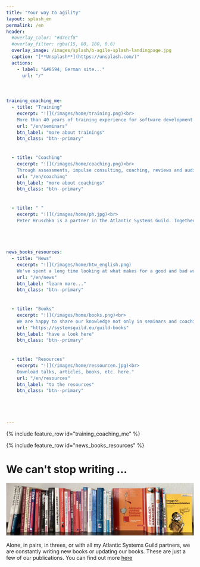 ```yaml
---
title: "Your way to agility"
layout: splash_en
permalink: /en
header: 
  #overlay_color: "#d7ecf8"
  #overlay_filter: rgba(15, 80, 180, 0.6)
  overlay_image: /images/splash/b-agile-splash-landingpage.jpg
  caption: "[**Unsplash**](https://unsplash.com/)"
  actions:
    - label: "&#8594; German site..."
      url: "/"



training_coaching_me:
  - title: "Training"
    excerpt: "![](/images/home/training.png)<br>
    More than 40 years of training experience for software development methods I would like to pass on to you. As an accredited partner of **IREB** and **iSAQB**, I will train you not only in all topics related to agility, but also in classical requirements engineering and software architectures."
    url: "/en/seminars"
    btn_label: "more about trainings"
    btn_class: "btn--primary"
    
      
  - title: "Coaching"
    excerpt: "![](/images/home/coaching.png)<br>
    Through assessments, impulse consulting, coaching, reviews and audits I make your team fit for the project. Often _Training on the Job_ (learning on the basis of your own task) is the most effective way to better development processes."
    url: "/en/coaching"
    btn_label: "more about coachings"
    btn_class: "btn--primary" 


  - title: " "
    excerpt: "![](/images/home/ph.jpg)<br>
    Peter Hruschka is a partner in the Atlantic Systems Guild. Together with Tom DeMarco, Tim Lister, Steve McMenamin, Suzanne and James Robertson, he has been working for many years to make systems and software development more transparent, effective, pragmatic and thus more successful."




news_books_resources: 
  - title: "News"
    excerpt: "![](/images/home/htw_english.png)
    We've spent a long time looking at what makes for a good and bad working atmosphere and how corporate culture leads to certain patterns of behavior. Read more in the two new books from Carl-Hanser."
    url: "/en/news"	 
    btn_label: "learn more..."
    btn_class: "btn--primary" 


  - title: "Books"
    excerpt: "![](/images/home/books.png)<br>
    We are happy to share our knowledge not only in seminars and coaching, but also in book form."
    url: "https://systemsguild.eu/guild-books"
    btn_label: "have a look here"
    btn_class: "btn--primary"

    
  - title: "Resources"
    excerpt: "![](/images/home/ressourcen.jpg)<br>
    Download talks, articles, books, etc. here."
    url: "/en/resources"
    btn_label: "to the resources"
    btn_class: "btn--primary"
   



---
```



{% include feature_row id="training_coaching_me" %}

{% include feature_row id="news_books_resources" %}


# We can't stop writing ... 
![](/images/home/guildbooks.jpeg)
<br>

Alone, in pairs, in threes, or with all my Atlantic Systems Guild partners, we are constantly writing new books or updating our books. These are just a few of our publications. You can find out more [here](https://systemsguild.eu/guild-books)



